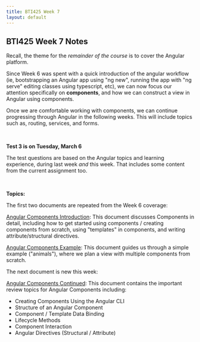 ```yaml
---
title: BTI425 Week 7
layout: default
---
```


## BTI425 Week 7 Notes

Recall, the theme for the *remainder of the course* is to cover the Angular platform.  

Since Week 6 was spent with a quick introduction of the angular workflow (ie, bootstrapping an Angular app using "ng new", running the app with "ng serve" editing classes using typescript, etc), we can now focus our attention specifically on **components**, and how we can construct a view in Angular using components.

Once we are comfortable working with components, we can continue progressing through Angular in the following weeks.  This will include topics such as, routing, services, and forms.

<br>

**Test 3 is on Tuesday, March 6**

The test questions are based on the Angular topics and learning experience, during last week *and* this week. That includes some content from the current assignment too. 

<br>

**Topics:**

The first two documents are repeated from the Week 6 coverage:

[Angular Components Introduction](angular-components-intro): This document discusses Components in detail, including how to get started using components / creating components from scratch, using "templates" in components, and writing attribute/structural directives.

[Angular Components Example](angular-components-example): This document guides us through a simple example ("animals"), where we plan a view with multiple components from scratch.

The next document is new this week:

[Angular Components Continued](angular-components-more): This document contains the important review topics for Angular Components including:
* Creating Components Using the Angular CLI
* Structure of an Angular Component
* Component / Template Data Binding
* Lifecycle Methods
* Component Interaction
* Angular Directives (Structural / Attribute)

<br>
